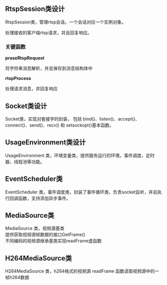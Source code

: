 <!--
 * Copyright (C) 2023 zgscsed. All rights reserved.
 * @filename: rtspSession.md
 * @Author: zgscsed
 * @Date: 2023-02-24 21:33:39
 * @LastEditors: zgscsed
 * @LastEditTime: 2023-02-24 21:40:05
 * @Description: rstp session class desc
-->

## RtspSession类设计

RtspSession类，管理rtsp会话，一个会话对应一个实例对象。

处理接收的客户端rtsp请求，并且回复响应。

### 关键函数 ###

**praseRtspRequest**

将字符串消息解析，并且保存到消息结构体中

**rtspProcess**

处理请求消息，并回复响应

## Socket类设计

Socket类，实现对套接字的封装， 包括 bind()、listen()、accept()、connect()、send()、recv() 和 setsockopt()基本函数。


## UsageEnvironment类设计
UsageEnvironment 类，环境变量类，提供服务运行的环境，事件调度，定时器，线程池等功能。

## EventScheduler类
EventScheduler 类，事件调度类，封装了事件循环类，负责socket监听，并且执行回调函数，支持添加异步事件。

## MediaSource类
MediaSource 类，视频源基类   
	提供获取视频源帧数据的接口GetFrame()  
	不同编码的视频源继承基类实现readFrame虚函数

## H264MediaSource类
H264MediaSource 类，h264格式的视频源
readFrame 函数读取视频源中的一帧h264数据
